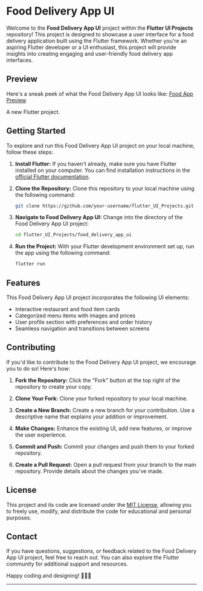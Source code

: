 # Food Delivery App UI

Welcome to the **Food Delivery App UI** project within the **Flutter UI Projects** repository! This project is designed to showcase a user interface for a food delivery application built using the Flutter framework. Whether you're an aspiring Flutter developer or a UI enthusiast, this project will provide insights into creating engaging and user-friendly food delivery app interfaces.

## Preview

Here's a sneak peek of what the Food Delivery App UI looks like:
[Food App Preview](images/preview.mkv)

A new Flutter project.

## Getting Started

To explore and run this Food Delivery App UI project on your local machine, follow these steps:

1. **Install Flutter:** If you haven't already, make sure you have Flutter installed on your computer. You can find installation instructions in the [official Flutter documentation](https://flutter.dev/docs/get-started/install).

2. **Clone the Repository:** Clone this repository to your local machine using the following command:

   ```bash
   git clone https://github.com/your-username/flutter_UI_Projects.git
   ```

3. **Navigate to Food Delivery App UI:** Change into the directory of the Food Delivery App UI project:

   ```bash
   cd flutter_UI_Projects/food_delivery_app_ui
   ```

4. **Run the Project:** With your Flutter development environment set up, run the app using the following command:

   ```bash
   flutter run
   ```

## Features

This Food Delivery App UI project incorporates the following UI elements:

- Interactive restaurant and food item cards
- Categorized menu items with images and prices
- User profile section with preferences and order history
- Seamless navigation and transitions between screens

## Contributing

If you'd like to contribute to the Food Delivery App UI project, we encourage you to do so! Here's how:

1. **Fork the Repository:** Click the "Fork" button at the top right of the repository to create your copy.

2. **Clone Your Fork:** Clone your forked repository to your local machine.

3. **Create a New Branch:** Create a new branch for your contribution. Use a descriptive name that explains your addition or improvement.

4. **Make Changes:** Enhance the existing UI, add new features, or improve the user experience.

5. **Commit and Push:** Commit your changes and push them to your forked repository.

6. **Create a Pull Request:** Open a pull request from your branch to the main repository. Provide details about the changes you've made.

## License

This project and its code are licensed under the [MIT License](LICENSE), allowing you to freely use, modify, and distribute the code for educational and personal purposes.

## Contact

If you have questions, suggestions, or feedback related to the Food Delivery App UI project, feel free to reach out. You can also explore the Flutter community for additional support and resources.

Happy coding and designing! 🍔🍕🚀

---
